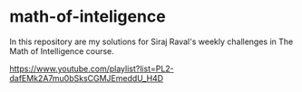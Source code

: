 # math-of-inteligence
In this repository are my solutions for Siraj Raval's weekly challenges in The Math of Intelligence course.  

https://www.youtube.com/playlist?list=PL2-dafEMk2A7mu0bSksCGMJEmeddU_H4D
